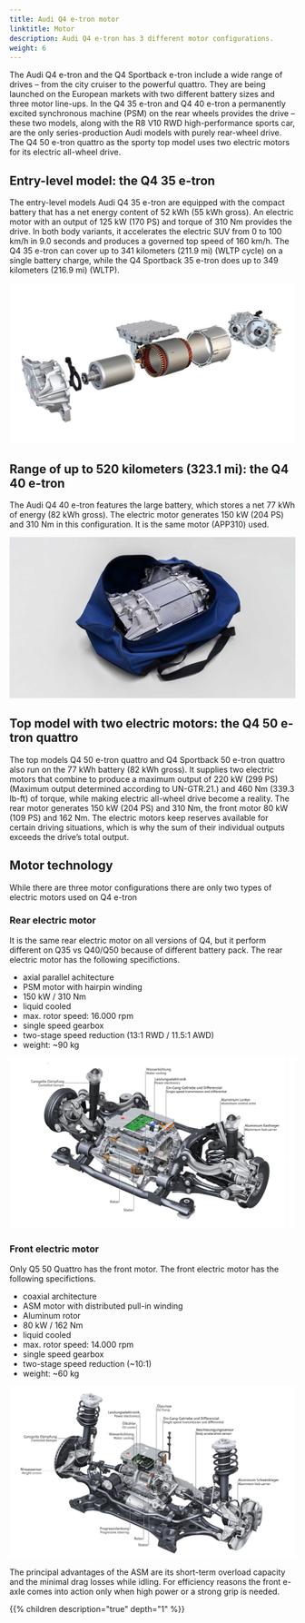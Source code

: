 ```yaml
---
title: Audi Q4 e-tron motor
linktitle: Motor
description: Audi Q4 e-tron has 3 different motor configurations.
weight: 6
---
```


The Audi Q4 e-tron and the Q4 Sportback e-tron include a wide range of drives – from the city cruiser to the powerful quattro. They are being launched on the European markets with two different battery sizes and three motor line-ups. In the Q4 35 e-tron and Q4 40 e-tron a permanently excited synchronous machine (PSM) on the rear wheels provides the drive – these two models, along with the R8 V10 RWD high-performance sports car, are the only series-production Audi models with purely rear-wheel drive. The Q4 50 e-tron quattro as the sporty top model uses two electric motors for its electric all-wheel drive.

## Entry-level model: the Q4 35 e-tron

The entry-level models Audi Q4 35 e-tron are equipped with the compact battery that has a net energy content of 52 kWh (55 kWh gross). An electric motor with an output of 125 kW (170 PS) and
torque of 310 Nm provides the drive. In both body variants, it accelerates the electric SUV from 0 to 100 km/h in 9.0 seconds and produces a governed top speed of 160 km/h.
The Q4 35 e-tron can cover up to 341 kilometers (211.9 mi) (WLTP cycle) on a single battery charge, while the Q4 Sportback 35 e-tron does up to 349 kilometers (216.9 mi) (WLTP).

![APP 310 Motor](app310b.jpg "APP 310 motor")

## Range of up to 520 kilometers (323.1 mi): the Q4 40 e-tron

The Audi Q4 40 e-tron features the large battery, which stores a net 77 kWh of energy (82 kWh gross).
The electric motor generates 150 kW (204 PS) and 310 Nm in this configuration. It is the same motor (APP310) used.

![App 310](app310bag.jpg "The APP 310 motor is so small it fit in a bag")

## Top model with two electric motors: the Q4 50 e-tron quattro

The top models Q4 50 e-tron quattro and Q4 Sportback 50 e-tron quattro also run on the 77 kWh battery (82 kWh gross). It supplies two electric motors that combine to produce a maximum output of 220 kW (299 PS)(Maximum output determined according to UN-GTR.21.) and 460 Nm (339.3 lb-ft) of torque, while making electric all-wheel drive become a reality. The rear motor generates 150 kW (204 PS) and 310 Nm, the front motor 80 kW (109 PS) and 162 Nm. The electric motors keep reserves available for certain driving situations, which is why the sum of their individual outputs exceeds the drive’s total output.

## Motor technology

While there are three motor configurations there are only two types of electric motors used on Q4 e-tron

### Rear electric motor

It is the same rear electric motor on all versions of Q4, but it perform different
on Q35 vs Q40/Q50 because of different battery pack. The rear electric motor has the following specifictions.

- axial parallel achitecture
- PSM motor with hairpin winding
- 150 kW / 310 Nm
- liquid cooled
- max. rotor speed: 16.000 rpm
- single speed gearbox
- two-stage speed reduction (13:1 RWD / 11.5:1 AWD)
- weight: ~90 kg

![Front motor](rearmotor_1.jpg "Rear electric motor")

### Front electric motor

Only Q5 50 Quattro has the front motor. The front electric motor has the following specifictions.

- coaxial architecture
- ASM motor with distributed pull-in winding
- Aluminum rotor
- 80 kW / 162 Nm
- liquid cooled
- max. rotor speed: 14.000 rpm
- single speed gearbox
- two-stage speed reduction (~10:1)
- weight: ~60 kg

![Front motor](frontmotor_1.jpg "Front electric motor")

The principal advantages of the ASM are its short-term overload capacity and the minimal drag losses while idling. For efficiency reasons the front e-axle comes into action only when high power or a strong grip is needed.



{{% children description="true" depth="1" %}}
